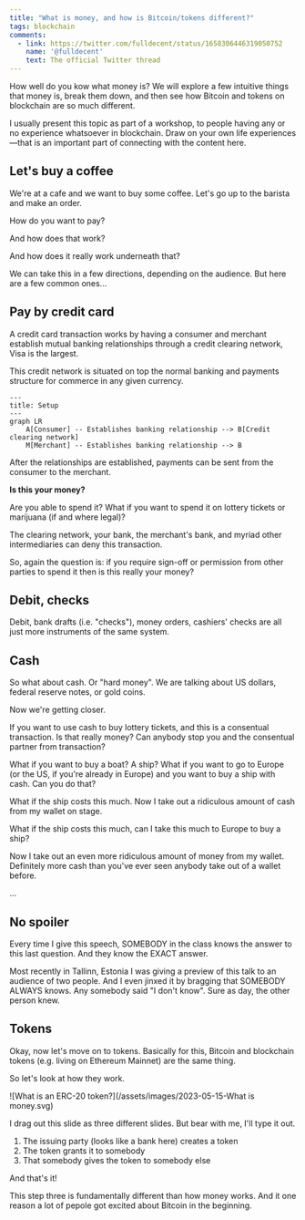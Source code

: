 ```yaml
---
title: "What is money, and how is Bitcoin/tokens different?"
tags: blockchain
comments:
  - link: https://twitter.com/fulldecent/status/1658306446319050752
    name: '@fulldecent'
    text: The official Twitter thread
---
```


How well do you kow what money is? We will explore a few intuitive things that money is, break them down, and then see how Bitcoin and tokens on blockchain are so much different.

I usually present this topic as part of a workshop, to people having any or no experience whatsoever in blockchain. Draw on your own life experiences—that is an important part of connecting with the content here.

## Let's buy a coffee

We're at a cafe and we want to buy some coffee. Let's go up to the barista and make an order.

How do you want to pay?

And how does that work?

And how does it really work underneath that?

We can take this in a few directions, depending on the audience. But here are a few common ones...

## Pay by credit card

A credit card transaction works by having a consumer and merchant establish mutual banking relationships through a credit clearing network, Visa is the largest. 

This credit network is situated on top the normal banking and payments structure for commerce in any given currency.

```mermaid
---
title: Setup
---
graph LR
    A[Consumer] -- Establishes banking relationship --> B[Credit clearing network]
    M[Merchant] -- Establishes banking relationship --> B
```

After the relationships are established, payments can be sent from the consumer to the merchant.

**Is this your money?**

Are you able to spend it? What if you want to spend it on lottery tickets or marijuana (if and where legal)?

The clearing network, your bank, the merchant's bank, and myriad other intermediaries can deny this transaction.

So, again the question is: if you require sign-off or permission from other parties to spend it then is this really your money?

## Debit, checks

Debit, bank drafts (i.e. "checks"), money orders, cashiers' checks are all just more instruments of the same system.

## Cash

So what about cash. Or "hard money". We are talking about US dollars, federal reserve notes, or gold coins.

Now we're getting closer.

If you want to use cash to buy lottery tickets, and this is a consentual transaction. Is that really money? Can anybody stop you and the consentual partner from transaction?

What if you want to buy a boat? A ship? What if you want to go to Europe (or the US, if you're already in Europe) and you want to buy a ship with cash. Can you do that?

What if the ship costs this much. Now I take out a ridiculous amount of cash from my wallet on stage.

What if the ship costs this much, can I take this much to Europe to buy a ship?

Now I take out an even more ridiculous amount of money from my wallet. Definitely more cash than you've ever seen anybody take out of a wallet before.

...

## No spoiler

Every time I give this speech, SOMEBODY in the class knows the answer to this last question. And they know the EXACT answer. 

Most recently in Tallinn, Estonia I was giving a preview of this talk to an audience of two people. And I even jinxed it by bragging that SOMEBODY ALWAYS knows. Any somebody said "I don't know". Sure as day, the other person knew.

## Tokens

Okay, now let's move on to tokens. Basically for this, Bitcoin and blockchain tokens (e.g. living on Ethereum Mainnet) are the same thing.

So let's look at how they work.

![What is an ERC-20 token?](/assets/images/2023-05-15-What is money.svg)

I drag out this slide as three different slides. But bear with me, I'll type it out.

1. The issuing party (looks like a bank here) creates a token
2. The token grants it to somebody
3. That somebody gives the token to somebody else

And that's it!

This step three is fundamentally different than how money works. And it one reason a lot of pepole got excited about Bitcoin in the beginning.
